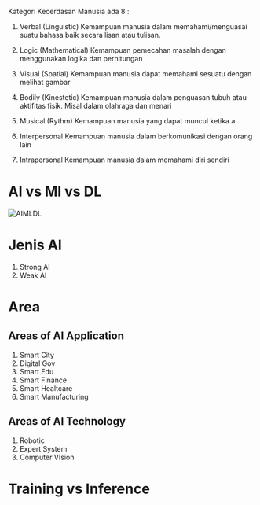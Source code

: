 Kategori Kecerdasan Manusia ada 8 :
1. Verbal (Linguistic)
  Kemampuan manusia dalam memahami/menguasai suatu bahasa baik secara lisan atau tulisan.

2. Logic (Mathematical)
  Kemampuan pemecahan masalah dengan menggunakan logika dan perhitungan

3. Visual (Spatial) 
  Kemampuan manusia dapat memahami sesuatu dengan melihat gambar

4. Bodily (Kinestetic)
  Kemampuan manusia dalam penguasan tubuh atau aktifitas fisik. Misal dalam olahraga dan menari

5. Musical (Rythm)
  Kemampuan manusia yang dapat muncul ketika a

6. Interpersonal
  Kemampuan manusia dalam berkomunikasi dengan orang lain

7. Intrapersonal
  Kemampuan manusia dalam memahami diri sendiri 


# AI vs Ml vs DL

![AIMLDL](https://www.google.com/url?sa=i&url=https%3A%2F%2Fcommons.wikimedia.org%2Fwiki%2FFile%3AAI-ML-DL.svg&psig=AOvVaw3wVqzASSRHQZuCrS83aE9M&ust=1626920210727000&source=images&cd=vfe&ved=0CAsQjRxqFwoTCIj5-5uM8_ECFQAAAAAdAAAAABAD)

# Jenis AI
1. Strong AI
2. Weak AI

# Area
## Areas of AI Application
1. Smart City
2. Digital Gov
3. Smart Edu
4. Smart Finance
5. Smart Healtcare
6. Smart Manufacturing

## Areas of AI Technology
1. Robotic
2. Expert System
3. Computer VIsion

# Training vs Inference